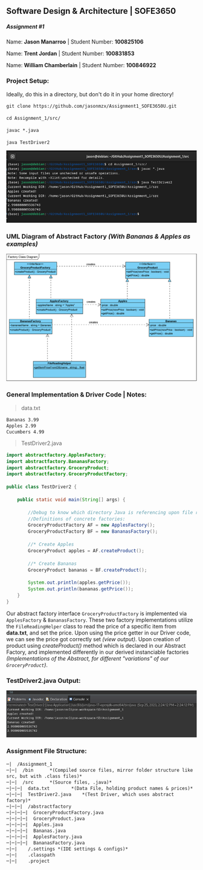 
## Software Design & Architecture | SOFE3650
##### Assignment #1

Name: **Jason Manarroo** | Student Number: **100825106**

Name: **Trent Jordan** | Student Number: **100831853**

Name: **William Chamberlain** | Student Number: **100846922**


### Project Setup:

Ideally, do this in a directory, but don't do it in your home directory!

```
git clone https://github.com/jasonmzx/Assignment1_SOFE3650U.git

cd Assignment_1/src/

javac *.java

java TestDriver2
```

![SETUP_A1](./static/SETUP_A1.png)


### UML Diagram of Abstract Factory _(With Bananas & Apples as examples)_
![SD_A1](./static/SD_A1.png)


### General Implementation & Driver Code | Notes:

> data.txt
```
Bananas 3.99
Apples 2.99
Cucumbers 4.99
```

> TestDriver2.java
```java
import abstractfactory.ApplesFactory;
import abstractfactory.BananasFactory;
import abstractfactory.GroceryProduct;
import abstractfactory.GroceryProductFactory;

public class TestDriver2 {
	
	public static void main(String[] args) {
		
		//Debug to know which directory Java is referencing upon file read
		//Definitions of concrete factories:
		GroceryProductFactory AF = new ApplesFactory();
		GroceryProductFactory BF = new BananasFactory();
		
		//* Create Apples
		GroceryProduct apples = AF.createProduct();

		//* Create Bananas
		GroceryProduct bananas = BF.createProduct();
		
		System.out.println(apples.getPrice());
		System.out.println(bananas.getPrice());	
	}
}
```

Our abstract factory interface `GroceryProductFactory` is implemented via `ApplesFactory` & `BananasFactory`. These two factory implementations utilize the `FileReadingHelper` class to read the price of a specific item from **data.txt**, and set the price. Upon using the price getter in our Driver code, we can see the price got correctly set *(view output)*. Upon creation of product using *createProduct()* method which is declared in our Abstract Factory, and implemented differently in our derived instanciable factories *(Implementations of the Abstract, for different "variations" of our `GroceryProduct`)*.


### TestDriver2.java Output:

![TestDriver 2](./static/SD_A1_TestDriver2_out.png)

### Assignment File Structure:

```
─|  /Assignment_1
─|─|  /bin      *(Compiled source files, mirror folder structure like src, but with .class files)*
─|─|  /src      *(Source files, .java)*
─|─|─|  data.txt        *(Data File, holding product names & prices)*
─|─|─|  TestDriver2.java    *(Test Driver, which uses abstract factory)*
─|─|─|  /abstractfactory
─|─|─|─|  GroceryProductFactory.java
─|─|─|─|  GroceryProduct.java
─|─|─|─|  Apples.java
─|─|─|─|  Bananas.java
─|─|─|─|  ApplesFactory.java
─|─|─|─|  BananasFactory.java
─|─|    /.settings *(IDE settings & configs)*
─|─|    .classpath
─|─|    .project
```
